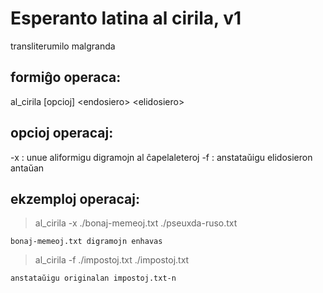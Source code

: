 # Esperanto latina al cirila, v1
transliterumilo malgranda

## formiĝo operaca:
 al_cirila \[opcioj\] <endosiero\> <elidosiero\>

## opcioj operacaj:
   -x : unue aliformigu digramojn al ĉapelaleteroj
   -f : anstataŭigu elidosieron antaŭan

## ekzemploj operacaj:
>al_cirila -x ./bonaj-memeoj.txt ./pseuxda-ruso.txt

    bonaj-memeoj.txt digramojn enhavas

>al_cirila -f ./impostoj.txt ./impostoj.txt

    anstataŭigu originalan impostoj.txt-n
